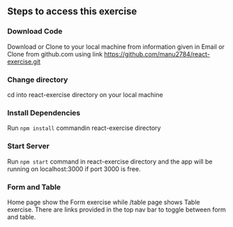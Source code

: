 
## Steps to access this exercise


### Download Code
Download or Clone to your local machine from information given in Email or
Clone from github.com using link 
https://github.com/manu2784/react-exercise.git

### Change directory
cd into  react-exercise directory on your local machine

### Install Dependencies 
Run `npm install` commandin react-exercise directory

### Start Server
Run `npm start` command in react-exercise directory and the app will be running on localhost:3000 if port 3000 is free.

### Form and Table
Home page show the Form exercise while /table page shows Table exercise. There are links provided in the top nav bar to toggle between form and table.
